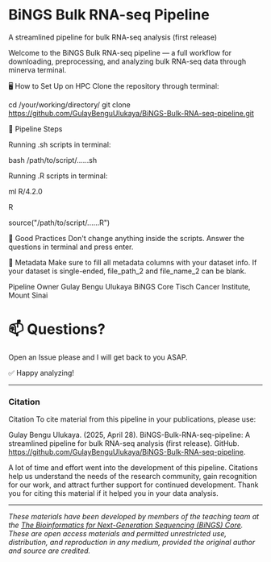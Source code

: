 # BiNGS Bulk RNA-seq Pipeline
A streamlined pipeline for bulk RNA-seq analysis (first release)

Welcome to the BiNGS Bulk RNA-seq pipeline — a full workflow for downloading, preprocessing, and analyzing bulk RNA-seq data through minerva terminal.

🖥️ How to Set Up on HPC
Clone the repository through terminal:

cd /your/working/directory/
git clone https://github.com/GulayBenguUlukaya/BiNGS-Bulk-RNA-seq-pipeline.git

🔄 Pipeline Steps

Running .sh scripts in terminal:

  bash /path/to/script/......sh
  
  
Running .R scripts in terminal:

  ml R/4.2.0
  
  R
  
  source("/path/to/script/......R")
  

🧹 Good Practices
Don't change anything inside the scripts. Answer the questions in terminal and press enter.

🔖 Metadata
Make sure to fill all metadata columns with your dataset info. If your dataset is single-ended, file_path_2 and file_name_2 can be blank.

Pipeline Owner	Gulay Bengu Ulukaya
BiNGS Core	Tisch Cancer Institute, Mount Sinai

# 📫 Questions?
Open an Issue please and I will get back to you ASAP.


✅ Happy analyzing!


---

### Citation

Citation
To cite material from this pipeline in your publications, please use:

Gulay Bengu Ulukaya. (2025, April 28). BiNGS-Bulk-RNA-seq-pipeline: A streamlined pipeline for bulk RNA-seq analysis (first release). GitHub. https://github.com/GulayBenguUlukaya/BiNGS-Bulk-RNA-seq-pipeline.

A lot of time and effort went into the development of this pipeline. Citations help us understand the needs of the research community, gain recognition for our work, and attract further support for continued development. Thank you for citing this material if it helped you in your data analysis.

---

*These materials have been developed by members of the teaching team at the [The Bioinformatics for Next-Generation Sequencing (BiNGS) Core](https://bings.mssm.edu/). These are open access materials and permitted unrestricted use, distribution, and reproduction in any medium, provided the original author and source are credited.*


